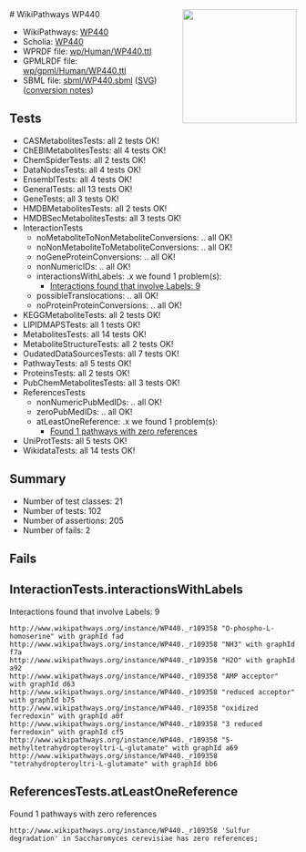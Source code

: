 <img style="float: right; width: 200px" src="../logo.png" />
# WikiPathways WP440

* WikiPathways: [WP440](https://identifiers.org/wikipathways:WP440)
* Scholia: [WP440](https://scholia.toolforge.org/wikipathways/WP440)
* WPRDF file: [wp/Human/WP440.ttl](../wp/Human/WP440.ttl)
* GPMLRDF file: [wp/gpml/Human/WP440.ttl](../wp/gpml/Human/WP440.ttl)
* SBML file: [sbml/WP440.sbml](../sbml/WP440.sbml) ([SVG](../sbml/WP440.svg)) ([conversion notes](../sbml/WP440.txt))

## Tests
* CASMetabolitesTests: all 2 tests OK!
* ChEBIMetabolitesTests: all 4 tests OK!
* ChemSpiderTests: all 2 tests OK!
* DataNodesTests: all 4 tests OK!
* EnsemblTests: all 4 tests OK!
* GeneralTests: all 13 tests OK!
* GeneTests: all 3 tests OK!
* HMDBMetabolitesTests: all 2 tests OK!
* HMDBSecMetabolitesTests: all 3 tests OK!
* InteractionTests
    * noMetaboliteToNonMetaboliteConversions: .. all OK!
    * noNonMetaboliteToMetaboliteConversions: .. all OK!
    * noGeneProteinConversions: .. all OK!
    * nonNumericIDs: .. all OK!
    * interactionsWithLabels: .x we found 1 problem(s):
        * [Interactions found that involve Labels: 9](#630d2680)
    * possibleTranslocations: .. all OK!
    * noProteinProteinConversions: .. all OK!
* KEGGMetaboliteTests: all 2 tests OK!
* LIPIDMAPSTests: all 1 tests OK!
* MetabolitesTests: all 14 tests OK!
* MetaboliteStructureTests: all 2 tests OK!
* OudatedDataSourcesTests: all 7 tests OK!
* PathwayTests: all 5 tests OK!
* ProteinsTests: all 2 tests OK!
* PubChemMetabolitesTests: all 3 tests OK!
* ReferencesTests
    * nonNumericPubMedIDs: .. all OK!
    * zeroPubMedIDs: .. all OK!
    * atLeastOneReference: .x we found 1 problem(s):
        * [Found 1 pathways with zero references](#35eb778e)
* UniProtTests: all 5 tests OK!
* WikidataTests: all 14 tests OK!


## Summary

* Number of test classes: 21
* Number of tests: 102
* Number of assertions: 205
* Number of fails: 2

## Fails

<a name="630d2680" />

## InteractionTests.interactionsWithLabels

Interactions found that involve Labels: 9
```
http://www.wikipathways.org/instance/WP440._r109358 "O-phospho-L-homoserine" with graphId fad
http://www.wikipathways.org/instance/WP440._r109358 "NH3" with graphId f7a
http://www.wikipathways.org/instance/WP440._r109358 "H2O" with graphId a92
http://www.wikipathways.org/instance/WP440._r109358 "AMP acceptor" with graphId d63
http://www.wikipathways.org/instance/WP440._r109358 "reduced acceptor" with graphId b75
http://www.wikipathways.org/instance/WP440._r109358 "oxidized ferredoxin" with graphId a0f
http://www.wikipathways.org/instance/WP440._r109358 "3 reduced ferredoxin" with graphId cf5
http://www.wikipathways.org/instance/WP440._r109358 "5-methyltetrahydropteroyltri-L-glutamate" with graphId a69
http://www.wikipathways.org/instance/WP440._r109358 "tetrahydropteroyltri-L-glutamate" with graphId bb6
```

<a name="35eb778e" />

## ReferencesTests.atLeastOneReference

Found 1 pathways with zero references
```
http://www.wikipathways.org/instance/WP440._r109358 'Sulfur degradation' in Saccharomyces cerevisiae has zero references; 
```

